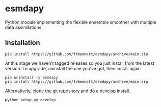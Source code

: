 # esmdapy
Python module implementing the flexible ensemble smoother with multiple data assimilations

## Installation

```
pip install https://github.com/frbennett/esmdapy/archive/main.zip
```

At this stage we haven't tagged releases so you just install from the latest version.
To upgrade, uninstall the one you've got, then install again

```
pip uninstall -y esmdapy
pip install https://github.com/frbennett/esmdapy/archive/main.zip 
```

Alternatively, clone the git repository and do a develop install.

```
python setup.py develop
```


